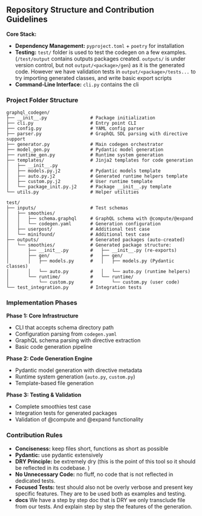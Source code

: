 ## Repository Structure and Contribution Guidelines

**Core Stack:**

- **Dependency Management:** `pyproject.toml` + `poetry` for installation
- **Testing:** `test/` folder is used to test the codegen on a few examples. (`/test/output` contains outputs packages created. `outputs/` is under version control, but not `output/<package>/gen`) as it is the generated code. However we have validation tests in `output/<package>/tests...` to try importing generated classes, and write basic export scripts
- **Command-Line Interface:** `cli.py` contains the cli

### Project Folder Structure

```
graphql_codegen/
├── __init__.py                # Package initialization
├── cli.py                     # Entry point CLI
├── config.py                  # YAML config parser
├── parser.py                  # GraphQL SDL parsing with directive support
├── generator.py               # Main codegen orchestrator
├── model_gen.py               # Pydantic model generation
├── runtime_gen.py             # Runtime system generation
├── templates/                 # Jinja2 templates for code generation
│   ├── __init__.py
│   ├── models.py.j2           # Pydantic models template
│   ├── auto.py.j2             # Generated runtime helpers template
│   ├── custom.py.j2           # User runtime template
│   └── package_init.py.j2     # Package __init__.py template
└── utils.py                   # Helper utilities

test/
├── inputs/                    # Test schemas
│   ├── smoothies/
│   │   ├── schema.graphql     # GraphQL schema with @compute/@expand
│   │   └── codegen.yaml       # Generation configuration
│   ├── userpost/              # Additional test case
│   └── minifound/             # Additional test case
├── outputs/                   # Generated packages (auto-created)
│   └── smoothies/             # Generated package structure:
│       ├── __init__.py        #   ├── __init__.py (re-exports)
│       ├── gen/               #   ├── gen/
│       │   ├── models.py      #   │   ├── models.py (Pydantic classes)
│       │   └── auto.py        #   │   └── auto.py (runtime helpers)
│       └── runtime/           #   └── runtime/
│           └── custom.py      #       └── custom.py (user code)
└── test_integration.py        # Integration tests
```

### Implementation Phases

**Phase 1: Core Infrastructure**

- CLI that accepts schema directory path
- Configuration parsing from `codegen.yaml`
- GraphQL schema parsing with directive extraction
- Basic code generation pipeline

**Phase 2: Code Generation Engine**

- Pydantic model generation with directive metadata
- Runtime system generation (`auto.py`, `custom.py`)
- Template-based file generation

**Phase 3: Testing & Validation**

- Complete smoothies test case
- Integration tests for generated packages
- Validation of @compute and @expand functionality

### Contribution Rules

- **Conciseness:** keep files short, functions as short as possible
- **Pydantic:** use pydantic extensively
- **DRY Principle:** be extremely dry (this is the point of this tool so it should be reflected in its codebase. )
- **No Unnecessary Code:** no fluff, no code that is not reflected in dedicated tests.
- **Focused Tests:** test should also not be overly verbose and present key specific features. They are to be used both as examples and testing.
- **docs** We have a step by step doc that is DRY we only transclude file from our tests. And explain step by step the features of the generation.
